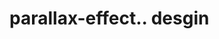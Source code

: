 # parallax-effect.. desgin                                                                                                                                                             
